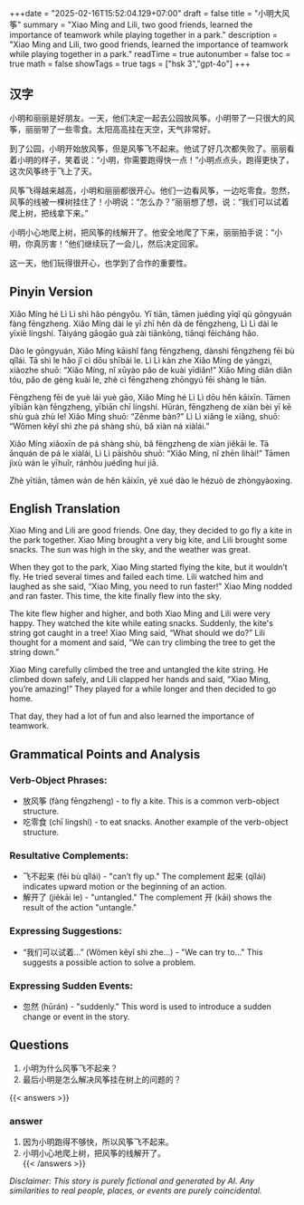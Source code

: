 +++date = "2025-02-16T15:52:04.129+07:00"
draft = false
title = "小明大风筝"
summary = "Xiao Ming and Lili, two good friends, learned the importance of teamwork while playing together in a park."
description = "Xiao Ming and Lili, two good friends, learned the importance of teamwork while playing together in a park."
readTime = true
autonumber = false
toc = true
math = false
showTags = true
tags = ["hsk 3","gpt-4o"]
+++

## 汉字

小明和丽丽是好朋友。一天，他们决定一起去公园放风筝。小明带了一只很大的风筝，丽丽带了一些零食。太阳高高挂在天空，天气非常好。

到了公园，小明开始放风筝，但是风筝飞不起来。他试了好几次都失败了。丽丽看着小明的样子，笑着说：“小明，你需要跑得快一点！”小明点点头，跑得更快了，这次风筝终于飞上了天。

风筝飞得越来越高，小明和丽丽都很开心。他们一边看风筝，一边吃零食。忽然，风筝的线被一棵树挂住了！小明说：“怎么办？”丽丽想了想，说：“我们可以试着爬上树，把线拿下来。”

小明小心地爬上树，把风筝的线解开了。他安全地爬了下来，丽丽拍手说：“小明，你真厉害！”他们继续玩了一会儿，然后决定回家。

这一天，他们玩得很开心，也学到了合作的重要性。

## Pinyin Version  

Xiǎo Míng hé Lì Lì shì hǎo péngyǒu. Yī tiān, tāmen juédìng yīqǐ qù gōngyuán fàng fēngzheng. Xiǎo Míng dài le yī zhī hěn dà de fēngzheng, Lì Lì dài le yīxiē língshí. Tàiyáng gāogāo guà zài tiānkōng, tiānqì fēicháng hǎo.

Dào le gōngyuán, Xiǎo Míng kāishǐ fàng fēngzheng, dànshì fēngzheng fēi bù qǐlái. Tā shì le hǎo jǐ cì dōu shībài le. Lì Lì kàn zhe Xiǎo Míng de yàngzi, xiàozhe shuō: “Xiǎo Míng, nǐ xūyào pǎo de kuài yīdiǎn!” Xiǎo Míng diǎn diǎn tóu, pǎo de gèng kuài le, zhè cì fēngzheng zhōngyú fēi shàng le tiān.

Fēngzheng fēi de yuè lái yuè gāo, Xiǎo Míng hé Lì Lì dōu hěn kāixīn. Tāmen yībiān kàn fēngzheng, yībiān chī língshí. Hūrán, fēngzheng de xiàn bèi yī kē shù guà zhù le! Xiǎo Míng shuō: “Zěnme bàn?” Lì Lì xiǎng le xiǎng, shuō: “Wǒmen kěyǐ shì zhe pá shàng shù, bǎ xiàn ná xiàlái.”

Xiǎo Míng xiǎoxīn de pá shàng shù, bǎ fēngzheng de xiàn jiěkāi le. Tā ānquán de pá le xiàlái, Lì Lì pāishǒu shuō: “Xiǎo Míng, nǐ zhēn lìhài!” Tāmen jìxù wán le yīhuǐr, ránhòu juédìng huí jiā.

Zhè yītiān, tāmen wán de hěn kāixīn, yě xué dào le hézuò de zhòngyàoxìng.

## English Translation   

Xiao Ming and Lili are good friends. One day, they decided to go fly a kite in the park together. Xiao Ming brought a very big kite, and Lili brought some snacks. The sun was high in the sky, and the weather was great.

When they got to the park, Xiao Ming started flying the kite, but it wouldn’t fly. He tried several times and failed each time. Lili watched him and laughed as she said, “Xiao Ming, you need to run faster!” Xiao Ming nodded and ran faster. This time, the kite finally flew into the sky.

The kite flew higher and higher, and both Xiao Ming and Lili were very happy. They watched the kite while eating snacks. Suddenly, the kite's string got caught in a tree! Xiao Ming said, “What should we do?” Lili thought for a moment and said, “We can try climbing the tree to get the string down.”

Xiao Ming carefully climbed the tree and untangled the kite string. He climbed down safely, and Lili clapped her hands and said, “Xiao Ming, you’re amazing!” They played for a while longer and then decided to go home.

That day, they had a lot of fun and also learned the importance of teamwork.

## Grammatical Points and Analysis 
### Verb-Object Phrases:  
- 放风筝 (fàng fēngzheng) - to fly a kite. This is a common verb-object structure.  
- 吃零食 (chī língshí) - to eat snacks. Another example of the verb-object structure.  

### Resultative Complements:  
- 飞不起来 (fēi bù qǐlái) - "can’t fly up." The complement 起来 (qǐlái) indicates upward motion or the beginning of an action.  
- 解开了 (jiěkāi le) - "untangled." The complement 开 (kāi) shows the result of the action "untangle."  

### Expressing Suggestions:  
- “我们可以试着...” (Wǒmen kěyǐ shì zhe...) - "We can try to..." This suggests a possible action to solve a problem.

### Expressing Sudden Events:  
- 忽然 (hūrán) - "suddenly." This word is used to introduce a sudden change or event in the story.  

## Questions
1. 小明为什么风筝飞不起来？  
2. 最后小明是怎么解决风筝挂在树上的问题的？

{{< answers >}}
### answer
1. 因为小明跑得不够快，所以风筝飞不起来。  
2. 小明小心地爬上树，把风筝的线解开了。  
{{< /answers >}}

*Disclaimer: This story is purely fictional and generated by AI. Any similarities to real people, places, or events are purely coincidental.*